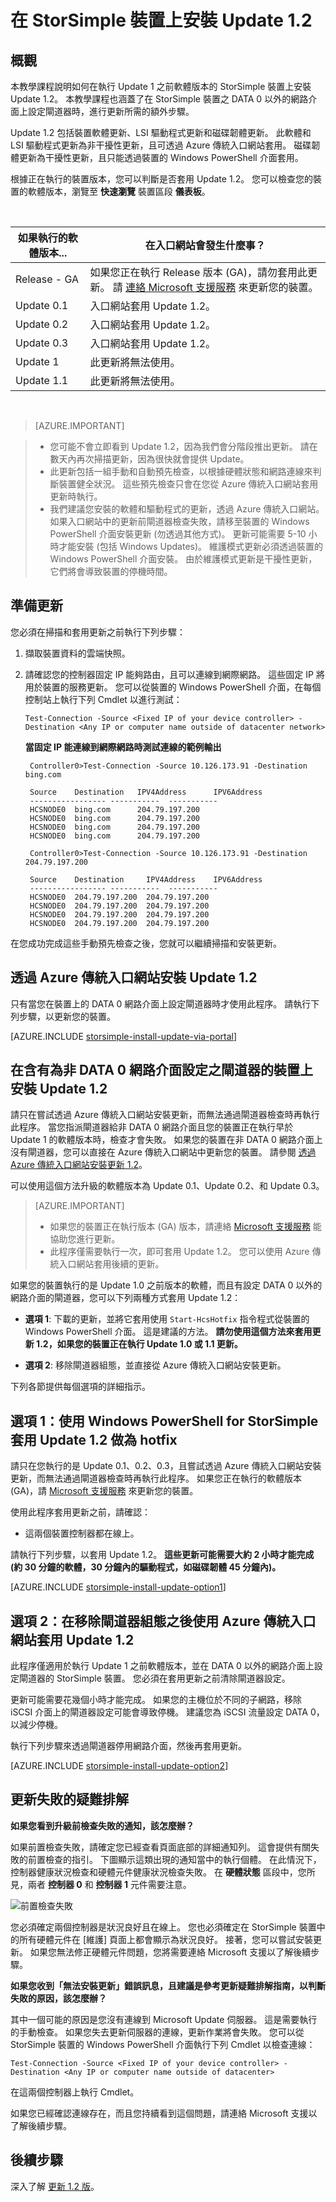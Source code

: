<properties 
   pageTitle="在 StorSimple 裝置上安裝 Update 1.2 | Microsoft Azure"
   description="說明如何在您的 StorSimple 8000 系列裝置上安裝 StorSimple 8000 系列更新 1.2。"
   services="storsimple"
   documentationCenter="NA"
   authors="alkohli"
   manager="carolz"
   editor="" />
<tags 
   ms.service="storsimple"
   ms.devlang="NA"
   ms.topic="article"
   ms.tgt_pltfrm="NA"
   ms.workload="TBD"
   ms.date="12/01/2015"
   ms.author="alkohli" />

# 在 StorSimple 裝置上安裝 Update 1.2

## 概觀

本教學課程說明如何在執行 Update 1 之前軟體版本的 StorSimple 裝置上安裝 Update 1.2。 本教學課程也涵蓋了在 StorSimple 裝置之 DATA 0 以外的網路介面上設定閘道器時，進行更新所需的額外步驟。 

Update 1.2 包括裝置軟體更新、LSI 驅動程式更新和磁碟韌體更新。 此軟體和 LSI 驅動程式更新為非干擾性更新，且可透過 Azure 傳統入口網站套用。 磁碟韌體更新為干擾性更新，且只能透過裝置的 Windows PowerShell 介面套用。 

根據正在執行的裝置版本，您可以判斷是否套用 Update 1.2。 您可以檢查您的裝置的軟體版本，瀏覽至 **快速瀏覽** 裝置區段 **儀表板**。

</br>

| 如果執行的軟體版本...   | 在入口網站會發生什麼事？                              |
|---------------------------------|--------------------------------------------------------------|
| Release - GA                    | 如果您正在執行 Release 版本 (GA)，請勿套用此更新。 請 [連絡 Microsoft 支援服務](storsimple-contact-microsoft-support.md) 來更新您的裝置。|
| Update 0.1                      | 入口網站套用 Update 1.2。                                |
| Update 0.2                      | 入口網站套用 Update 1.2。                                |
| Update 0.3                      | 入口網站套用 Update 1.2。                                |
| Update 1                        | 此更新將無法使用。                           |
| Update 1.1                      | 此更新將無法使用。                           |

</br>

> [AZURE.IMPORTANT]
 
> -  您可能不會立即看到 Update 1.2，因為我們會分階段推出更新。 請在數天內再次掃描更新，因為很快就會提供 Update。
> - 此更新包括一組手動和自動預先檢查，以根據硬體狀態和網路連線來判斷裝置健全狀況。 這些預先檢查只會在您從 Azure 傳統入口網站套用更新時執行。 
> - 我們建議您安裝的軟體和驅動程式的更新，透過 Azure 傳統入口網站。 如果入口網站中的更新前閘道器檢查失敗，請移至裝置的 Windows PowerShell 介面安裝更新 (勿透過其他方式)。 更新可能需要 5-10 小時才能安裝 (包括 Windows Updates)。 維護模式更新必須透過裝置的 Windows PowerShell 介面安裝。 由於維護模式更新是干擾性更新，它們將會導致裝置的停機時間。

## 準備更新
您必須在掃描和套用更新之前執行下列步驟：


1. 擷取裝置資料的雲端快照。

2. 請確認您的控制器固定 IP 能夠路由，且可以連線到網際網路。 這些固定 IP 將用於裝置的服務更新。 您可以從裝置的 Windows PowerShell 介面，在每個控制站上執行下列 Cmdlet 以進行測試：

    `Test-Connection -Source <Fixed IP of your device controller> -Destination <Any IP or computer name outside of datacenter network> `
 
    **當固定 IP 能連線到網際網路時測試連線的範例輸出**

        
        Controller0>Test-Connection -Source 10.126.173.91 -Destination bing.com
        
        Source    Destination   IPV4Address      IPV6Address
        ----------------- -----------  -----------
        HCSNODE0  bing.com      204.79.197.200
        HCSNODE0  bing.com      204.79.197.200
        HCSNODE0  bing.com      204.79.197.200
        HCSNODE0  bing.com      204.79.197.200
    
        Controller0>Test-Connection -Source 10.126.173.91 -Destination  204.79.197.200

        Source    Destination     IPV4Address    IPV6Address
        ----------------- -----------  -----------
        HCSNODE0  204.79.197.200  204.79.197.200
        HCSNODE0  204.79.197.200  204.79.197.200
        HCSNODE0  204.79.197.200  204.79.197.200
        HCSNODE0  204.79.197.200  204.79.197.200

在您成功完成這些手動預先檢查之後，您就可以繼續掃描和安裝更新。

## 透過 Azure 傳統入口網站安裝 Update 1.2 

只有當您在裝置上的 DATA 0 網路介面上設定閘道器時才使用此程序。 請執行下列步驟，以更新您的裝置。

[AZURE.INCLUDE [storsimple-install-update-via-portal](../../includes/storsimple-install-update-via-portal.md)]

## 在含有為非 DATA 0 網路介面設定之閘道器的裝置上安裝 Update 1.2 

請只在嘗試透過 Azure 傳統入口網站安裝更新，而無法通過閘道器檢查時再執行此程序。 當您指派閘道器給非 DATA 0 網路介面且您的裝置正在執行早於 Update 1 的軟體版本時，檢查才會失敗。 如果您的裝置在非 DATA 0 網路介面上沒有閘道器，您可以直接在 Azure 傳統入口網站中更新您的裝置。 請參閱 [透過 Azure 傳統入口網站安裝更新 1.2](#install-update-12-via-the-azure-portal)。

可以使用這個方法升級的軟體版本為 Update 0.1、Update 0.2、和 Update 0.3。 


> [AZURE.IMPORTANT] 
> 
> - 如果您的裝置正在執行版本 (GA) 版本，請連絡 [Microsoft 支援服務](storsimple-contact-microsoft-support.md) 能協助您進行更新。
> - 此程序僅需要執行一次，即可套用 Update 1.2。 您可以使用 Azure 傳統入口網站套用後續的更新。

如果您的裝置執行的是 Update 1.0 之前版本的軟體，而且有設定 DATA 0 以外的網路介面的閘道器，您可以下列兩種方式套用 Update 1.2：

- **選項 1**: 下載的更新，並將它套用使用 `Start-HcsHotfix` 指令程式從裝置的 Windows PowerShell 介面。 這是建議的方法。 **請勿使用這個方法來套用更新 1.2，如果您的裝置正在執行 Update 1.0 或 1.1 更新。** 

- **選項 2**: 移除閘道器組態，並直接從 Azure 傳統入口網站安裝更新。


下列各節提供每個選項的詳細指示。

## 選項 1：使用 Windows PowerShell for StorSimple 套用 Update 1.2 做為 hotfix

請只在您執行的是 Update 0.1、0.2、0.3，且嘗試透過 Azure 傳統入口網站安裝更新，而無法通過閘道器檢查時再執行此程序。 如果您正在執行的軟體版本 (GA)，請 [Microsoft 支援服務](storsimple-contact-microsoft-support.md) 來更新您的裝置。 

使用此程序套用更新之前，請確認：

- 這兩個裝置控制器都在線上。

請執行下列步驟，以套用 Update 1.2。 **這些更新可能需要大約 2 小時才能完成 (約 30 分鐘的軟體，30 分鐘內的驅動程式，如磁碟韌體 45 分鐘內)。**

[AZURE.INCLUDE [storsimple-install-update-option1](../../includes/storsimple-install-update-option1.md)]


## 選項 2：在移除閘道器組態之後使用 Azure 傳統入口網站套用 Update 1.2

此程序僅適用於執行 Update 1 之前軟體版本，並在 DATA 0 以外的網路介面上設定閘道器的 StorSimple 裝置。 您必須在套用更新之前清除閘道器設定。
 
更新可能需要花幾個小時才能完成。 如果您的主機位於不同的子網路，移除 iSCSI 介面上的閘道器設定可能會導致停機。 建議您為 iSCSI 流量設定 DATA 0，以減少停機。
 
執行下列步驟來透過閘道器停用網路介面，然後再套用更新。
 
[AZURE.INCLUDE [storsimple-install-update-option2](../../includes/storsimple-install-update-option2.md)]

## 更新失敗的疑難排解

**如果您看到升級前檢查失敗的通知，該怎麼辦？**

如果前置檢查失敗，請確定您已經查看頁面底部的詳細通知列。 這會提供有關失敗的前置檢查的指引。 下圖顯示這類出現的通知當中的執行個體。 在此情況下，控制器健康狀況檢查和硬體元件健康狀況檢查失敗。 在 **硬體狀態** 區段中，您所見，兩者 **控制器 0** 和 **控制器 1** 元件需要注意。 
 
  ![前置檢查失敗](./media/storsimple-install-update-1/HCS_PreUpdateCheckFailed-include.png)

您必須確定兩個控制器是狀況良好且在線上。 您也必須確定在 StorSimple 裝置中的所有硬體元件在 [維護] 頁面上都會顯示為狀況良好。 接著，您可以嘗試安裝更新。 如果您無法修正硬體元件問題，您將需要連絡 Microsoft 支援以了解後續步驟。

**如果您收到「無法安裝更新」錯誤訊息，且建議是參考更新疑難排解指南，以判斷失敗的原因，該怎麼辦？**

其中一個可能的原因是您沒有連線到 Microsoft Update 伺服器。 這是需要執行的手動檢查。 如果您失去更新伺服器的連線，更新作業將會失敗。 您可以從 StorSimple 裝置的 Windows PowerShell 介面執行下列 Cmdlet 以檢查連線：

 `Test-Connection -Source <Fixed IP of your device controller> -Destination <Any IP or computer name outside of datacenter>`

在這兩個控制器上執行 Cmdlet。
 
如果您已經確認連線存在，而且您持續看到這個問題，請連絡 Microsoft 支援以了解後續步驟。


## 後續步驟

深入了解 [更新 1.2 版](storsimple-update1-release-notes.md)。

